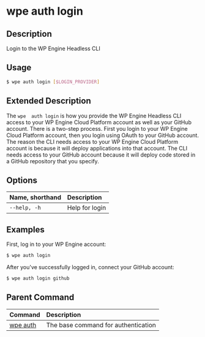 # wpe auth login

## Description
Login to the WP Engine Headless CLI

## Usage

```bash
$ wpe auth login [$LOGIN_PROVIDER]
```

## Extended Description

The `wpe  auth login` is how you provide the WP Engine Headless CLI access to your WP Engine Cloud Platform account as well as your GitHub account. There is a two-step process. First you login to your WP Engine Cloud Platform account, then you login using OAuth to your GitHub account. The reason the CLI needs access to your WP Engine Cloud Platform account is because it will deploy applications into that account. The CLI needs access to your GitHub account because it will deploy code stored in a GitHub repository that you specify.

## Options

| Name, shorthand | Description    |
|:----------------|:---------------|
| `--help, -h`    | Help for login |

## Examples

First, log in to your WP Engine account:

```bash
$ wpe auth login
```

After you've successfully logged in, connect your GitHub account:

```bash
$ wpe auth login github
```

## Parent Command
| Command                                         | Description                         |
|:------------------------------------------------|:------------------------------------|
| [wpe auth](/reference/cli/wpe/main/auth) | The base command for authentication |
